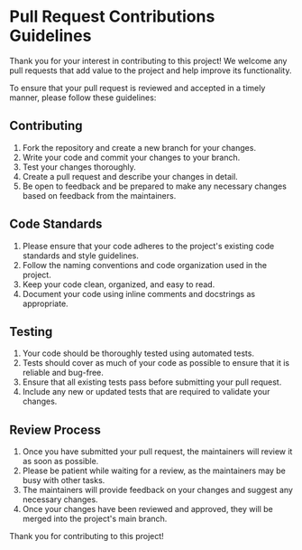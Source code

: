 # Pull Request Contributions Guidelines

Thank you for your interest in contributing to this project! We welcome any pull requests that add value to the project and help improve its functionality.

To ensure that your pull request is reviewed and accepted in a timely manner, please follow these guidelines:

## Contributing

1. Fork the repository and create a new branch for your changes.
2. Write your code and commit your changes to your branch.
3. Test your changes thoroughly.
4. Create a pull request and describe your changes in detail.
5. Be open to feedback and be prepared to make any necessary changes based on feedback from the maintainers.

## Code Standards

1. Please ensure that your code adheres to the project's existing code standards and style guidelines.
2. Follow the naming conventions and code organization used in the project.
3. Keep your code clean, organized, and easy to read.
4. Document your code using inline comments and docstrings as appropriate.

## Testing

1. Your code should be thoroughly tested using automated tests.
2. Tests should cover as much of your code as possible to ensure that it is reliable and bug-free.
3. Ensure that all existing tests pass before submitting your pull request.
4. Include any new or updated tests that are required to validate your changes.

## Review Process

1. Once you have submitted your pull request, the maintainers will review it as soon as possible.
2. Please be patient while waiting for a review, as the maintainers may be busy with other tasks.
3. The maintainers will provide feedback on your changes and suggest any necessary changes.
4. Once your changes have been reviewed and approved, they will be merged into the project's main branch.

Thank you for contributing to this project!
